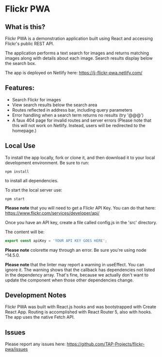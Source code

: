 # Flickr PWA

## What is this?

Flickr PWA is a demonstration application built using React and accessing Flickr's public REST API. 

The application performs a text search for images and returns matching images along with details about each image. Search results display below the search box.

The app is deployed on Netlify here: https://jj-flickr-pwa.netlify.com/

## Features:

- Search Flickr for images
- View search results below the search area
- Routes reflected in address bar, including query parameters
- Error handling when a search term returns no results (try '@@@')
- A faux 404 page for invalid routes and server errors (Please note that this will not work on Netlify. Instead, users will be redirected to the homepage.)

## Local Use

To install the app locally, fork or clone it, and then download it to your local development environment. Be sure to run:

```
npm install
```

to install all dependencies. 

To start the local server use:

```
npm start
```


**Please note** that you will need to get a Flickr API Key. You can do that here: https://www.flickr.com/services/developer/api/

Once you have an API key, create a file called config.js in the 'src' directory. 

The content will be:

```js
export const apiKey = 'YOUR API KEY GOES HERE';
```

**Please note** colorette may through an error. Be sure you're using node ^14.5.0.

**Please note** that the linter may report a warning in useEffect. You can ignore it. The warning shows that the callback has dependencies not listed in the dependency array. That's fine, because we actually don't want to update the component when those other dependencies change.

## Development Notes

Flickr PWA was built with React.js hooks and was bootstrapped with Create React App. Routing is accomplished with React Router 5, also with hooks. The app uses the native Fetch API. 

## Issues

Please report any issues here: https://github.com/TAP-Projects/flickr-pwa/issues